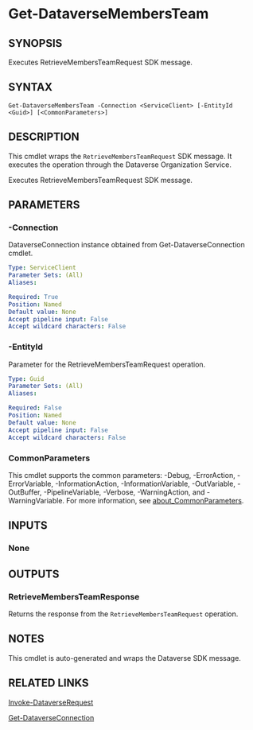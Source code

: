 # Get-DataverseMembersTeam

## SYNOPSIS
Executes RetrieveMembersTeamRequest SDK message.

## SYNTAX

```
Get-DataverseMembersTeam -Connection <ServiceClient> [-EntityId <Guid>] [<CommonParameters>]
```

## DESCRIPTION

This cmdlet wraps the `RetrieveMembersTeamRequest` SDK message. It executes the operation through the Dataverse Organization Service.

Executes RetrieveMembersTeamRequest SDK message.

## PARAMETERS

### -Connection
DataverseConnection instance obtained from Get-DataverseConnection cmdlet.

```yaml
Type: ServiceClient
Parameter Sets: (All)
Aliases:

Required: True
Position: Named
Default value: None
Accept pipeline input: False
Accept wildcard characters: False
```
### -EntityId
Parameter for the RetrieveMembersTeamRequest operation.

```yaml
Type: Guid
Parameter Sets: (All)
Aliases:

Required: False
Position: Named
Default value: None
Accept pipeline input: False
Accept wildcard characters: False
```
### CommonParameters
This cmdlet supports the common parameters: -Debug, -ErrorAction, -ErrorVariable, -InformationAction, -InformationVariable, -OutVariable, -OutBuffer, -PipelineVariable, -Verbose, -WarningAction, and -WarningVariable. For more information, see [about_CommonParameters](http://go.microsoft.com/fwlink/?LinkID=113216).

## INPUTS

### None

## OUTPUTS

### RetrieveMembersTeamResponse

Returns the response from the `RetrieveMembersTeamRequest` operation.

## NOTES

This cmdlet is auto-generated and wraps the Dataverse SDK message.

## RELATED LINKS

[Invoke-DataverseRequest](Invoke-DataverseRequest.md)

[Get-DataverseConnection](Get-DataverseConnection.md)
